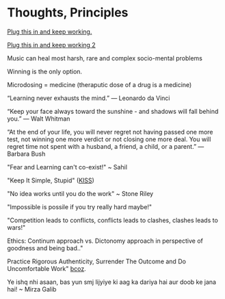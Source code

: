 # Thoughts, Principles

[Plug this in and keep working.](https://youtu.be/LMmuChXra_M)

[Plug this in and keep working 2](https://youtu.be/q1Ng7FgDsNQ)

Music can heal most harsh, rare and complex socio-mental problems

Winning is the only option.

Microdosing = medicine (theraputic dose of a drug is a medicine)

“Learning never exhausts the mind.” ― Leonardo da Vinci

“Keep your face always toward the sunshine - and shadows will fall behind you.” ― Walt Whitman

“At the end of your life, you will never regret not having passed one more test, not winning one more verdict or not closing one more deal. You will regret time not spent with a husband, a friend, a child, or a parent.” ― Barbara Bush

"Fear and Learning can't co-exist!" ~ Sahil

"Keep It Simple, Stupid" ([KISS](https://en.wikipedia.org/wiki/KISS_principle))

"No idea works until you do the work" ~ Stone Riley

"Impossible is possile if you try really hard maybe!"

"Competition leads to conflicts, conflicts leads to clashes, clashes leads to wars!"

Ethics: Continum approach vs. Dictonomy approach in perspective of goodness and being bad.."

Practice Rigorous Authenticity, Surrender The Outcome and Do Uncomfortable Work" [bcoz](https://www.youtube.com/watch?v=UUnRKf2CemA).

Ye ishq nhi asaan, bas yun smj lijyiye ki aag ka dariya hai aur doob ke jana hai! ~ Mirza Galib
